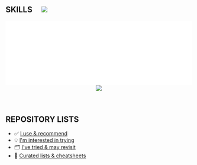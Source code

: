 ## SKILLS &nbsp; &nbsp; <img src="https://skillicons.dev/icons?i=linux,windows,gcp" /> <!-- azure -->
<p align="center">
  <img src="/github-metrics.svg" align="center" />
  <br>
  <img src="https://skillicons.dev/icons?i=wordpress,bootstrap,postgres&perline=9" /> <!--  mysql sqlite regex react nextjs graphql pytorch tensorflow git nodejs postman docker nginx php -->
</p>

&nbsp;

## REPOSITORY LISTS
  - ✅ [I use & recommend](https://github.com/stars/JonVojtush/lists/software-i-use)
  - 💡 [I'm interested in trying](https://github.com/stars/JonVojtush/lists/interested-in)
  - 🗂️ [I've tried & may revisit](https://github.com/stars/JonVojtush/lists/archives)
  - 🧾 [Curated lists & cheatsheets](https://github.com/stars/JonVojtush/lists/lists-cheat-sheets)

&nbsp;

<!--## Training Profiles
* __[HackerRank](https://hackerrank.com/profile/jonathanvojtush)__
* __[Codewars](https://codewars.com/users/JonathanVojtush)__-->

<!-- 
  TODO: https://docs.github.com/en/actions/monitoring-and-troubleshooting-workflows/monitoring-workflows/adding-a-workflow-status-badge
  TODO: Metrics > Languages > Un-limit Most-Used-Language types
  TODO: Metrics > Add Lines-of-Code
  Metrics > Playground > https://metrics.lecoq.io
-->
